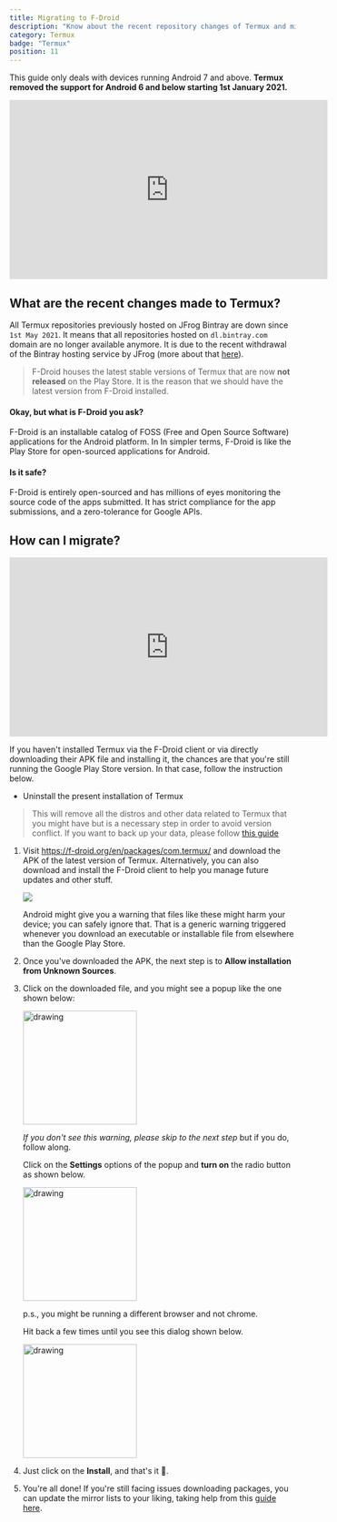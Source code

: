 ```yaml
---
title: Migrating to F-Droid
description: "Know about the recent repository changes of Termux and migration from Google Play Store to F-Droid."
category: Termux
badge: "Termux"
position: 11
---
```


<alert type="warning">This guide only deals with devices running Android 7 and above. **Termux removed the support for Android 6 and below starting 1st January 2021.**</alert>


<iframe width="560" height="315" src="https://www.youtube.com/embed/M4cUrdJU4KY" title="YouTube video player" frameborder="0" allow="accelerometer; autoplay; clipboard-write; encrypted-media; gyroscope; picture-in-picture" allowfullscreen></iframe>

## What are the recent changes made to Termux?

All Termux repositories previously hosted on JFrog Bintray are down since `1st May 2021`. It means that all
repositories hosted on `dl.bintray.com` domain are no longer available anymore. It is due to the recent withdrawal of
the Bintray hosting service by JFrog (more about
that [here](https://jfrog.com/blog/into-the-sunset-bintray-jcenter-gocenter-and-chartcenter/)).


> F-Droid houses the latest stable versions of Termux that are now **not released** on the Play Store. It is the reason that we should have the latest version from F-Droid installed.

#### Okay, but what is **F-Droid** you ask?

F-Droid is an installable catalog of FOSS (Free and Open Source Software) applications for the Android platform. In
In simpler terms, F-Droid is like the Play Store for open-sourced applications for Android.

#### Is it safe?

F-Droid is entirely open-sourced and has millions of eyes monitoring the source code of the apps submitted. It
has strict compliance for the app submissions, and a zero-tolerance for Google APIs.


## How can I migrate?

<iframe width="560" height="315" src="https://www.youtube.com/embed/M4cUrdJU4KY" title="YouTube video player" frameborder="0" allow="accelerometer; autoplay; clipboard-write; encrypted-media; gyroscope; picture-in-picture" allowfullscreen></iframe>

If you haven't installed Termux via the F-Droid client or via directly downloading their APK file and installing it,
the chances are that you're still running the Google Play Store version. In that case, follow the instruction below.

* Uninstall the present installation of Termux

> This will remove all the distros and other data related to Termux that you might have but is a necessary step in order to avoid version conflict. If you want to back up your data, please follow [this guide](https://wiki.termux.com/wiki/Backing_up_Termux)

1. Visit https://f-droid.org/en/packages/com.termux/ and download the APK of the latest version of Termux. Alternatively, you can also download and install the F-Droid client to help you manage future updates and other stuff.

    <img src="https://media3.giphy.com/media/uDnGcPkWLNk9jAa4jD/giphy.gif?cid=5e2148861a099ac679dd9f40900f53f5286a8a0fd71ff82e&rid=giphy.gif&ct=g" />

    <alert type="warning">Android might give you a warning that files like these might harm your device; you can safely ignore that. That is a generic warning triggered whenever you download an executable or installable file from elsewhere than the Google Play Store.</alert>

   
2. Once you've downloaded the APK, the next step is to **Allow installation from Unknown Sources**.

3. Click on the downloaded file, and you might see a popup like the one shown below:
       
    <img src="/images/unknown_sources.png" alt="drawing" width="200"/>
    
    _If you don't see this warning, please skip to the next step_ but if you do, follow along.

    Click on the **Settings** options of the popup and **turn on** the radio button as shown below.
    
    <img src="/images/allow_unknown_sources_radio.png" alt="drawing" width="200"/>

    p.s., you might be running a different browser and not chrome.

    Hit back a few times until you see this dialog shown below.

    <img src="/images/install_termux.png" alt="drawing" width="200"/>

4. Just click on the **Install**, and that's it 🎉.

3. You're all done! If you're still facing issues downloading packages, you can update the mirror lists to your liking, taking help from this [guide here](https://github.com/termux/termux-app/issues/2067).





